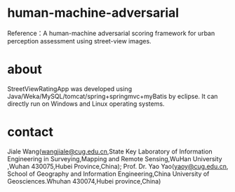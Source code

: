 # human-machine-adversarial
 Reference：A human-machine adversarial scoring framework for urban perception assessment using street-view images.
# about
 StreetViewRatingApp was developed using Java/Weka/MySQL/tomcat/spring+springmvc+myBatis by eclipse. It can directly run on Windows and Linux operating systems.
# contact
 Jiale Wang(wangjiale@cug.edu.cn,State Key Laboratory of Information Engineering in Surveying,Mapping and Remote Sensing,WuHan University ,Wuhan 430075,Hubei Province,China);
 Prof. Dr. Yao Yao(yaoy@cug.edu.cn, School of Geography and Information Engineering,China University of Geosciences.Whuhan 430074,Hubei province,China)
